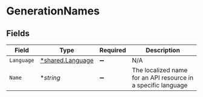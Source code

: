 # GenerationNames


## Fields

| Field                                                         | Type                                                          | Required                                                      | Description                                                   |
| ------------------------------------------------------------- | ------------------------------------------------------------- | ------------------------------------------------------------- | ------------------------------------------------------------- |
| `Language`                                                    | [*shared.Language](../../../pkg/models/shared/language.md)    | :heavy_minus_sign:                                            | N/A                                                           |
| `Name`                                                        | **string*                                                     | :heavy_minus_sign:                                            | The localized name for an API resource in a specific language |